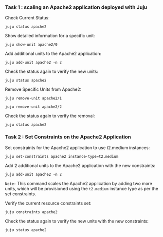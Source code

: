  ### Task 1 : scaling an Apache2 application deployed with Juju

 Check Current Status:
 ```
juju status apache2
```
Show detailed information for a specific unit:
```
juju show-unit apache2/0
```
Add additional units to the Apache2 application:
```
juju add-unit apache2 -n 2
```
Check the status again to verify the new units:
```
juju status apache2
```
Remove Specific Units from Apache2:
```
juju remove-unit apache2/1
```
```
juju remove-unit apache2/2
```
Check the status again to verify the removal:
```
juju status apache2
```
 ### Task 2 : Set Constraints on the Apache2 Application
 Set constraints for the Apache2 application to use t2.medium instances:
```
juju set-constraints apache2 instance-type=t2.medium
```
Add 2 additional units to the Apache2 application with the new constraints:
```
juju add-unit apache2 -n 2
```
`Note:` This command scales the Apache2 application by adding two more units, which will be provisioned using the `t2.medium` instance type as per the set constraints.

Verify  the current resource constraints set:
```
juju constraints apache2
```
Check the status again to verify the new units with the new constraints:
```
juju status apache2
```







